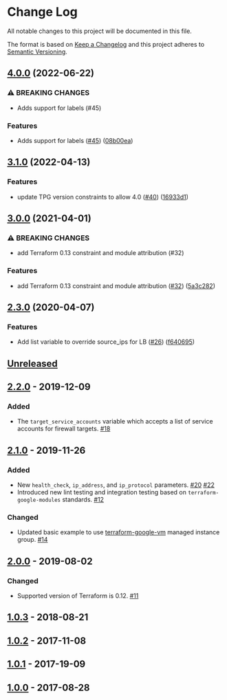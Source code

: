 # Change Log

All notable changes to this project will be documented in this file.

The format is based on [Keep a Changelog](http://keepachangelog.com/) and this
project adheres to [Semantic Versioning](http://semver.org/).

## [4.0.0](https://github.com/terraform-google-modules/terraform-google-lb/compare/v3.1.0...v4.0.0) (2022-06-22)


### ⚠ BREAKING CHANGES

* Adds support for labels (#45)

### Features

* Adds support for labels ([#45](https://github.com/terraform-google-modules/terraform-google-lb/issues/45)) ([08b00ea](https://github.com/terraform-google-modules/terraform-google-lb/commit/08b00ea2c93d9427ea4b89ee9d4f392d4198e967))

## [3.1.0](https://github.com/terraform-google-modules/terraform-google-lb/compare/v3.0.0...v3.1.0) (2022-04-13)


### Features

* update TPG version constraints to allow 4.0 ([#40](https://github.com/terraform-google-modules/terraform-google-lb/issues/40)) ([16933d1](https://github.com/terraform-google-modules/terraform-google-lb/commit/16933d1b8a4286ed92e267c4308890a9421db611))

## [3.0.0](https://www.github.com/terraform-google-modules/terraform-google-lb/compare/v2.3.0...v3.0.0) (2021-04-01)


### ⚠ BREAKING CHANGES

* add Terraform 0.13 constraint and module attribution (#32)

### Features

* add Terraform 0.13 constraint and module attribution ([#32](https://www.github.com/terraform-google-modules/terraform-google-lb/issues/32)) ([5a3c282](https://www.github.com/terraform-google-modules/terraform-google-lb/commit/5a3c2821cb99e79247c270a812f78aaad3b8d773))

## [2.3.0](https://www.github.com/terraform-google-modules/terraform-google-lb/compare/v2.2.0...v2.3.0) (2020-04-07)


### Features

* Add list variable to override source_ips for LB ([#26](https://www.github.com/terraform-google-modules/terraform-google-lb/issues/26)) ([f640695](https://www.github.com/terraform-google-modules/terraform-google-lb/commit/f640695cd972cb3ba496582c88acc136b13fdf0c))

## [Unreleased]

## [2.2.0] - 2019-12-09

### Added

- The `target_service_accounts` variable which accepts a list of service accounts for firewall targets. [#18]

## [2.1.0] - 2019-11-26

### Added

- New `health_check`, `ip_address`, and `ip_protocol` parameters. [#20] [#22]
- Introduced new lint testing and integration testing based on `terraform-google-modules` standards. [#12]

### Changed

- Updated basic example to use [terraform-google-vm](https://github.com/terraform-google-modules/terraform-google-vm) managed instance group. [#14]

## [2.0.0] - 2019-08-02

### Changed

- Supported version of Terraform is 0.12. [#11]

## [1.0.3] - 2018-08-21


## [1.0.2] - 2017-11-08


## [1.0.1] - 2017-19-09


## [1.0.0] - 2017-08-28


[Unreleased]: https://github.com/GoogleCloudPlatform/terraform-google-lb/compare/v2.2.0...HEAD
[2.2.0]: https://github.com/GoogleCloudPlatform/terraform-google-lb/compare/v2.1.0...v2.2.0
[2.1.0]: https://github.com/GoogleCloudPlatform/terraform-google-lb/compare/v2.0.0...v2.1.0
[2.0.0]: https://github.com/GoogleCloudPlatform/terraform-google-lb/compare/1.0.3...v2.0.0
[1.0.3]: https://github.com/GoogleCloudPlatform/terraform-google-lb/compare/1.0.2...1.0.3
[1.0.2]: https://github.com/GoogleCloudPlatform/terraform-google-lb/compare/1.0.1...1.0.2
[1.0.1]: https://github.com/GoogleCloudPlatform/terraform-google-lb/compare/1.0.0...1.0.1
[1.0.0]: https://github.com/GoogleCloudPlatform/terraform-google-lb/releases/tag/1.0.0
[#22]: https://github.com/terraform-google-modules/terraform-google-lb/pull/22
[#20]: https://github.com/terraform-google-modules/terraform-google-lb/issues/20
[#18]: https://github.com/terraform-google-modules/terraform-google-lb/issues/18
[#14]: https://github.com/terraform-google-modules/terraform-google-lb/issues/14
[#12]: https://github.com/terraform-google-modules/terraform-google-lb/issues/12
[#11]: https://github.com/terraform-google-modules/terraform-google-lb/issues/11
